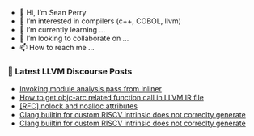 - 👋 Hi, I’m Sean Perry
- 👀 I’m interested in compilers (c++, COBOL, llvm)
- 🌱 I’m currently learning ...
- 💞️ I’m looking to collaborate on ...
- 📫 How to reach me ...

<!---
s66perry/s66perry is a ✨ special ✨ repository because its `README.md` (this file) appears on your GitHub profile.
You can click the Preview link to take a look at your changes.
--->
### 📕 Latest LLVM Discourse Posts

<!-- DISCOURSE-LLVM:START -->
- [Invoking module analysis pass from Inliner](https://discourse.llvm.org/t/invoking-module-analysis-pass-from-inliner/79088#post_1)
- [How to get objc-arc related function call in LLVM IR file](https://discourse.llvm.org/t/how-to-get-objc-arc-related-function-call-in-llvm-ir-file/79040#post_3)
- [[RFC] nolock and noalloc attributes](https://discourse.llvm.org/t/rfc-nolock-and-noalloc-attributes/76837?page=4#post_74)
- [Clang builtin for custom RISCV intrinsic does not correclty generate](https://discourse.llvm.org/t/clang-builtin-for-custom-riscv-intrinsic-does-not-correclty-generate/79076#post_5)
- [Clang builtin for custom RISCV intrinsic does not correclty generate](https://discourse.llvm.org/t/clang-builtin-for-custom-riscv-intrinsic-does-not-correclty-generate/79076#post_4)
<!-- DISCOURSE-LLVM:END -->
